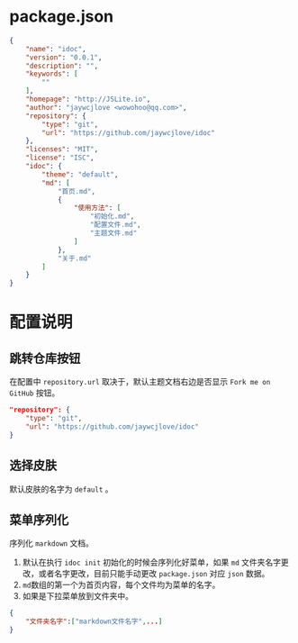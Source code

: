 # package.json

```json
{
    "name": "idoc",
    "version": "0.0.1",
    "description": "",
    "keywords": [
        ""
    ],
    "homepage": "http://JSLite.io",
    "author": "jaywcjlove <wowohoo@qq.com>",
    "repository": {
        "type": "git",
        "url": "https://github.com/jaywcjlove/idoc"
    },
    "licenses": "MIT",
    "license": "ISC",
    "idoc": {
        "theme": "default",
        "md": [
            "首页.md",
            {
                "使用方法": [
                    "初始化.md",
                    "配置文件.md",
                    "主题文件.md"
                ]
            },
            "关于.md"
        ]
    }
}
```

# 配置说明

## 跳转仓库按钮

在配置中 `repository.url` 取决于，默认主题文档右边是否显示 `Fork me on GitHub` 按钮。

```json
"repository": {
    "type": "git",
    "url": "https://github.com/jaywcjlove/idoc"
}
```

## 选择皮肤

默认皮肤的名字为 `default` 。

## 菜单序列化

序列化 `markdown` 文档。

1. 默认在执行 `idoc init` 初始化的时候会序列化好菜单，如果 `md` 文件夹名字更改，或者名字更改，目前只能手动更改 `package.json` 对应 `json` 数据。
2. `md`数组的第一个为首页内容，每个文件均为菜单的名字。
3. 如果是下拉菜单放到文件夹中。

```json
{
    "文件夹名字":["markdown文件名字",...]
}
```
